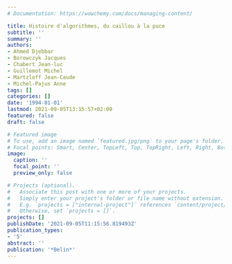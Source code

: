 ```yaml
---
# Documentation: https://wowchemy.com/docs/managing-content/

title: Histoire d'algorithmes, du caillou à la puce
subtitle: ''
summary: ''
authors:
- Ahmed Djebbar
- Borowczyk Jacques
- Chabert Jean-luc 
- Guillemot Michel 
- Martzloff Jean-Caude 
- Michel-Pajus Anne
tags: []
categories: []
date: '1994-01-01'
lastmod: 2021-09-05T13:15:57+02:00
featured: false
draft: false

# Featured image
# To use, add an image named `featured.jpg/png` to your page's folder.
# Focal points: Smart, Center, TopLeft, Top, TopRight, Left, Right, BottomLeft, Bottom, BottomRight.
image:
  caption: ''
  focal_point: ''
  preview_only: false

# Projects (optional).
#   Associate this post with one or more of your projects.
#   Simply enter your project's folder or file name without extension.
#   E.g. `projects = ["internal-project"]` references `content/project/deep-learning/index.md`.
#   Otherwise, set `projects = []`.
projects: []
publishDate: '2021-09-05T11:15:56.819493Z'
publication_types:
- '5'
abstract: ''
publication: '*Belin*'
---
```

<style>
   footer p:nth-child(2) {
    font-size: 0.75rem;
    text-align: center;
    display: none;
}
blockquote{
  display: none;
}
 </style>